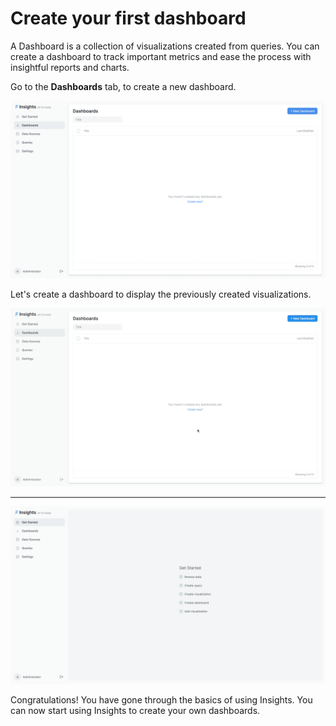 # Create your first dashboard

A Dashboard is a collection of visualizations created from queries. You can create a dashboard to track important metrics and ease the process with insightful reports and charts.

Go to the **Dashboards** tab, to create a new dashboard.

![Dashboard List](./images/dashboard-list.png)

Let's create a dashboard to display the previously created visualizations.

![New Dashboard](./images/new-dashboard.gif)

---

![Finished Onboarding](./images/finished-onboarding.png)

Congratulations! You have gone through the basics of using Insights. You can now start using Insights to create your own dashboards.